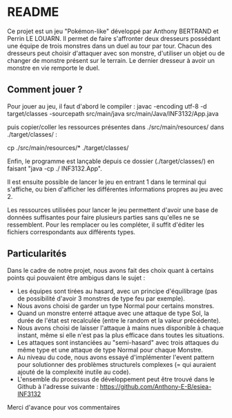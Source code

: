 # README 

Ce projet est un jeu "Pokémon-like" développé par Anthony BERTRAND et Perrin LE LOUARN. Il permet de faire s'affronter deux dresseurs possédant une équipe de trois monstres dans un duel au tour par tour. Chacun des dresseurs peut choisir d'attaquer avec son monstre, d'utiliser un objet ou de changer de monstre présent sur le terrain. Le dernier dresseur à avoir un monstre en vie remporte le duel. 

## Comment jouer ?

Pour jouer au jeu, il faut d'abord le compiler :
javac -encoding utf-8 -d target/classes -sourcepath src/main/java src/main/Java/INF3132/App.java

puis copier/coller les ressources présentes dans ./src/main/resources/ dans ./target/classes/ : 

cp ./src/main/resources/* ./target/classes/

Enfin, le programme est lançable depuis ce dossier (./target/classes/) en faisant "java -cp ./ INF3132.App". 

Il est ensuite possible de lancer le jeu en entrant 1 dans le terminal qui s'affiche, ou bien d'afficher les différentes informations propres au jeu avec 2.

Les ressources utilisées pour lancer le jeu permettent d'avoir une base de données suffisantes pour faire plusieurs parties sans qu'elles ne se ressemblent. Pour les remplacer ou les compléter, il suffit d'éditer les fichiers correspondants aux différents types.

## Particularités

Dans le cadre de notre projet, nous avons fait des choix quant à certains points qui pouvaient être ambigus dans le sujet : 

- Les équipes sont tirées au hasard, avec un principe d'équilibrage (pas de possibilité d'avoir 3 monstres de type feu par exemple). 
- Nous avons choisi de garder un type Normal pour certains monstres. 
- Quand un monstre enterré attaque avec une attaque de type Sol, la durée de l'état est recalculée (entre le random et la valeur précédente).
- Nous avons choisi de laisser l'attaque à mains nues disponible à chaque instant, même si elle n'est pas la plus efficace dans toutes les situations.
- Les attaques sont instanciées au "semi-hasard" avec trois attaques du même type et une attaque de type Normal pour chaque Monstre.
- Au niveau du code, nous avons essayé d'implémenter l'event pattern pour solutionner des problèmes structurels complexes (= qui auraient ajouté de la complexité inutile au code). 
- L'ensemble du processus de développement peut être trouvé dans le Github à l'adresse suivante : https://github.com/Anthony-E-B/esiea-INF3132

Merci d'avance pour vos commentaires

